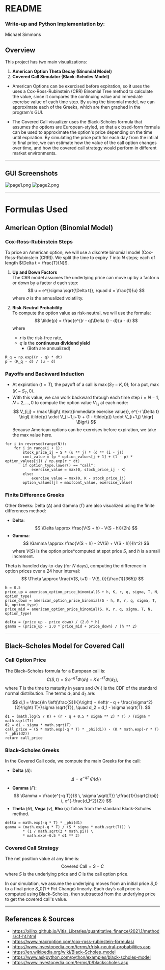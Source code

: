 # README
### Write-up and Python Implementation by:
Michael Simmons

## Overview

This project has two main visualizations:

1. **American Option Theta Decay (Binomial Model)**  
2. **Covered Call Simulator (Black–Scholes Model)**

- American Options can be exercised before expiration, so it uses the uses a Cox-Ross-Rubinstein (CRR) Binomial Tree method to calculate the value, since it compares the continuing value and immediate exercise value of each time step. By using the binomial model, we can approximate each of the Greeks, which are then graphed in the program's GUI.


- The Covered Call visualizer uses the Black-Scholes formula that assumes the options are European-styled, so that a closed-form formula can be used to approximate the option's price depending on the time until expiration. By simulating the price path for each day from the intiial to final price, we can estimate how the value of the call option changes over time, and how the covered call strategy would perform in different market environments.

---

## GUI Screenshots
![page1.png](files/page1.png)
![page2.png](files/page2.png)

---
# Formulas Used

## American Option (Binomial Model)

### Cox-Ross-Rubinstein Steps

To price an American option, we will use a discrete binomial model (Cox-Ross-Rubinstein (CRR)). We split the time to expiry $T$ into $N$ steps; each of length $\Delta t = \frac{T}{N}$. 

1. **Up and Down Factors**  
   The CRR model assumes the underlying price can move up by a factor $u$ or down by a factor $d$ each step:
   $$
   u = e^{\sigma \sqrt{\Delta t}}, 
   \quad
   d = \frac{1}{u}
   $$
   where $\sigma$ is the annualized volatility.

2. **Risk-Neutral Probability**  
   To compute the option value as risk-neutral, we will use the formula:
   $$
   \tilde{p} = \frac{e^{(r - q)\Delta t} - d}{u - d}
   $$
   where
   - $r$ is the risk-free rate,
   - $q$ is the **continuous dividend yield**
     - (Both are annualized)
```
R_q = np.exp((r - q) * dt)
p = (R_q - d) / (u - d)
```

### Payoffs and Backward Induction

- At expiration ($t=T$), the payoff of a call is $\max(S_T - K, 0)$; for a put, $\max(K - S_T, 0)$.
- With this value, we can work backward through each time step $i = N-1, N-2, \dots, 0$ to compute the option value $V_{i,j}$ at each node:
  $$
  V_{i,j} = \max \Bigl\{ 
      \text{(immediate exercise value)}, 
      e^{-r \Delta t} \bigl[
         \tilde{p} \cdot V_{i+1,j+1} + (1 - \tilde{p}) \cdot V_{i+1,j}
      \bigr]
   \Bigr\}
  $$
  Because American options can be exercises before expiration, we take the max value here.
```
for i in reversed(range(N)):
    for j in range(i + 1):
        stock_price_ij = S * (u ** j) * (d ** (i - j))
        cont_value = (p * option_values[j + 1] + (1 - p) * option_values[j]) / np.exp(r * dt)
        if option_type.lower() == "call":
            exercise_value = max(0, stock_price_ij - K)
        else:
            exercise_value = max(0, K - stock_price_ij)
        option_values[j] = max(cont_value, exercise_value)

```

### Finite Difference Greeks

Other Greeks: Delta $(\Delta)$ and Gamma $(\Gamma)$ are also visualized using the finite differences method:
- **Delta**:
  $$
  \Delta \approx \frac{V(S + h) - V(S - h)}{2h}
  $$
- **Gamma**:
  $$
  \Gamma \approx \frac{V(S + h) - 2V(S) + V(S - h)}{h^2}
  $$
where $V(S)$ is the option price*computed at spot price $S$, and $h$ is a small increment.

Theta is handled day-to-day (for $N$ days), computing the difference in option prices over a 24 hour interval:
$$
\Theta \approx \frac{V(S, t+1) - V(S, t)}{\frac{1}{365}}
$$

```
h = 0.5
price_up = american_option_price_binomial(S + h, K, r, q, sigma, T, N, option_type)
price_down = american_option_price_binomial(S - h, K, r, q, sigma, T, N, option_type)
price_mid = american_option_price_binomial(S, K, r, q, sigma, T, N, option_type)

delta = (price_up - price_down) / (2.0 * h)
gamma = (price_up - 2.0 * price_mid + price_down) / (h ** 2)
```

---

## Black–Scholes Model for Covered Call

### Call Option Price

The Black–Scholes formula for a European call is:
$$
C(S, t) = S \, e^{-qT} \Phi(d_1) \;-\; K \, e^{-rT} \Phi(d_2),
$$
where $T$ is the time to maturity in years and $\Phi(\cdot)$ is the CDF of the standard normal distribution. The terms $d_1$ and $d_2$ are:
$$
d_1 = \frac{\ln \left(\frac{S}{K}\right) + \left(r - q + \frac{\sigma^2}{2}\right) T}{\sigma \sqrt{T}},
\quad
d_2 = d_1 - \sigma \sqrt{T}.
$$
```
d1 = (math.log(S / K) + (r - q + 0.5 * sigma ** 2) * T) / (sigma * math.sqrt(T))
d2 = d1 - sigma * math.sqrt(T)
call_price = (S * math.exp(-q * T) * _phi(d1)) - (K * math.exp(-r * T) * _phi(d2))
return call_price
```

### Black–Scholes Greeks

In the Covered Call code, we compute the main Greeks for the call:
- **Delta** $(\Delta)$:  
  $$
  \Delta = e^{-q T}\,\Phi(d_1)
  $$
- **Gamma** $(\Gamma)$:
  $$
  \Gamma = \frac{e^{-q T}}{S \, \sigma \sqrt{T}} \;\frac{1}{\sqrt{2\pi}} \, e^{-\frac{d_1^2}{2}}
  $$
- **Theta** $(\Theta)$, **Vega** $(\nu)$, **Rho** $(\rho)$ follow from the standard Black–Scholes method.
```
delta = math.exp(-q * T) * _phi(d1)
gamma = (math.exp(-q * T) / (S * sigma * math.sqrt(T))) \
        * (1 / math.sqrt(2 * math.pi)) \
        * math.exp(-0.5 * d1 ** 2)
```

### Covered Call Strategy

The net position value at any time is:
$$
\text{Covered Call} = S - C
$$
where $S$ is the underlying price and $C$ is the call option price.  

In our simulation, we assume the underlying moves from an initial price $S\_0$ 
to a final price $S\_0(1 + \text{Pct Change})$ linearly. 
Each day’s call price is computed using Black–Scholes, 
then subtracted from the underlying price to get the covered call's value.

--- 

## References & Sources

- https://xilinx.github.io/Vitis_Libraries/quantitative_finance/2021.1/methods/cf-ht.html
- https://www.macroption.com/cox-ross-rubinstein-formulas/
- https://www.investopedia.com/terms/r/risk-neutral-probabilities.asp
- https://en.wikipedia.org/wiki/Black–Scholes_model
- https://www.askpython.com/python/examples/black-scholes-model
- https://www.investopedia.com/terms/b/blackscholes.asp
